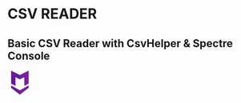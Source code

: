 # CSV READER
## Basic CSV Reader with CsvHelper & Spectre Console

![alt text](https://github.com/adam-p/markdown-here/raw/master/src/common/images/icon48.png "Logo Title Text 1")
